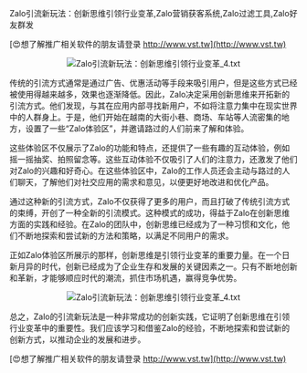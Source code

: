 Zalo引流新玩法：创新思维引领行业变革,Zalo营销获客系统,Zalo过滤工具,Zalo好友群发

[😍想了解推广相关软件的朋友请登录 http://www.vst.tw](http://www.vst.tw)

 <center><img src="https://vst.tw/MP4/tuiguang/png/4.png" alt="Zalo引流新玩法：创新思维引领行业变革_4.txt"></center>

传统的引流方式通常是通过广告、优惠活动等手段来吸引用户，但是这些方式已经被使用得越来越多，效果也逐渐降低。因此，Zalo决定采用创新思维来开拓新的引流方式。他们发现，与其在应用内部寻找新用户，不如将注意力集中在现实世界中的人群身上。于是，他们开始在越南的大街小巷、商场、车站等人流密集的地方，设置了一些“Zalo体验区”，并邀请路过的人们前来了解和体验。

这些体验区不仅展示了Zalo的功能和特点，还提供了一些有趣的互动体验，例如摇一摇抽奖、拍照留念等。这些互动体验不仅吸引了人们的注意力，还激发了他们对Zalo的兴趣和好奇心。在这些体验区中，Zalo的工作人员还会主动与路过的人们聊天，了解他们对社交应用的需求和意见，以便更好地改进和优化产品。

通过这种新的引流方式，Zalo不仅获得了更多的用户，而且打破了传统引流方式的束缚，开创了一种全新的引流模式。这种模式的成功，得益于Zalo在创新思维方面的实践和经验。在Zalo的团队中，创新思维已经成为了一种习惯和文化，他们不断地探索和尝试新的方法和策略，以满足不同用户的需求。

正如Zalo体验区所展示的那样，创新思维是引领行业变革的重要力量。在一个日新月异的时代，创新已经成为了企业生存和发展的关键因素之一。只有不断地创新和革新，才能够顺应时代的潮流，抓住市场机遇，赢得竞争优势。

 <center><img src="https://vst.tw/MP4/tuiguang/png/6.png" alt="Zalo引流新玩法：创新思维引领行业变革_4.txt"></center>

总之，Zalo的引流新玩法是一种非常成功的创新实践，它证明了创新思维在引领行业变革中的重要性。我们应该学习和借鉴Zalo的经验，不断地探索和尝试新的创新方式，以推动企业的发展和进步。

[😍想了解推广相关软件的朋友请登录 http://www.vst.tw](http://www.vst.tw)



